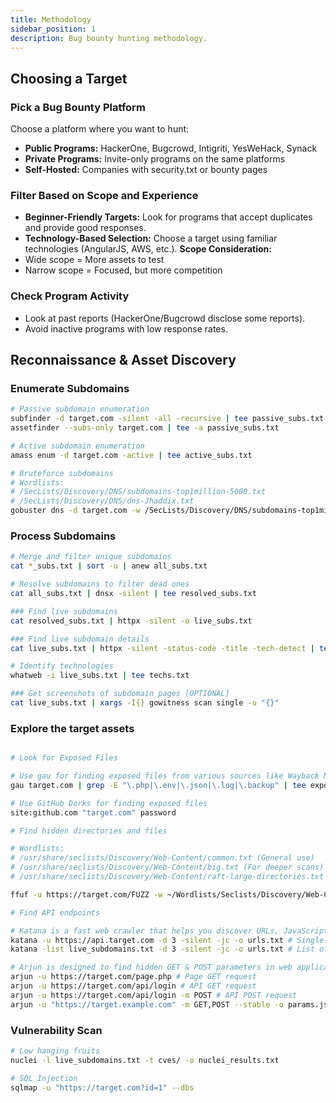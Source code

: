 ```yaml
---
title: Methodology
sidebar_position: 1
description: Bug bounty hunting methodology.
---
```


## Choosing a Target

### Pick a Bug Bounty Platform
Choose a platform where you want to hunt:
- **Public Programs:** HackerOne, Bugcrowd, Intigriti, YesWeHack, Synack
- **Private Programs:** Invite-only programs on the same platforms
- **Self-Hosted:** Companies with security.txt or bounty pages

### Filter Based on Scope and Experience
- **Beginner-Friendly Targets:** Look for programs that accept duplicates and provide good responses.
- **Technology-Based Selection:** Choose a target using familiar technologies (AngularJS, AWS, etc.).
**Scope Consideration:**
- Wide scope = More assets to test
- Narrow scope = Focused, but more competition

### Check Program Activity
- Look at past reports (HackerOne/Bugcrowd disclose some reports).
- Avoid inactive programs with low response rates.

## Reconnaissance & Asset Discovery

### Enumerate Subdomains
```bash
# Passive subdomain enumeration
subfinder -d target.com -silent -all -recursive | tee passive_subs.txt
assetfinder --subs-only target.com | tee -a passive_subs.txt

# Active subdomain enumeration
amass enum -d target.com -active | tee active_subs.txt

# Bruteforce subdomains
# Wordlists:
# /SecLists/Discovery/DNS/subdomains-top1million-5000.txt
# /SecLists/Discovery/DNS/dns-Jhaddix.txt
gobuster dns -d target.com -w /SecLists/Discovery/DNS/subdomains-top1million-5000.txt -t 50 | tee brute_subs.txt
```

### Process Subdomains
```bash
# Merge and filter unique subdomains
cat *_subs.txt | sort -u | anew all_subs.txt

# Resolve subdomains to filter dead ones
cat all_subs.txt | dnsx -silent | tee resolved_subs.txt

### Find live subdomains
cat resolved_subs.txt | httpx -silent -o live_subs.txt

### Find live subdomain details
cat live_subs.txt | httpx -silent -status-code -title -tech-detect | tee live_subs_details.txt

# Identify technologies
whatweb -i live_subs.txt | tee techs.txt

### Get screenshots of subdomain pages [OPTIONAL]
cat live_subs.txt | xargs -I{} gowitness scan single -u "{}"
```

### Explore the target assets

```bash

# Look for Exposed Files

# Use gau for finding exposed files from various sources like Wayback Machine, Common Crawl, AlienVault, etc.
gau target.com | grep -E "\.php|\.env|\.json|\.log|\.backup" | tee exposed_files.txt

# Use GitHub Dorks for finding exposed files
site:github.com "target.com" password

# Find hidden directories and files

# Wordlists: 
# /usr/share/seclists/Discovery/Web-Content/common.txt (General use)
# /usr/share/seclists/Discovery/Web-Content/big.txt (For deeper scans)
# /usr/share/seclists/Discovery/Web-Content/raft-large-directories.txt (For exhaustive scans)

ffuf -u https://target.com/FUZZ -w ~/Wordlists/Seclists/Discovery/Web-Content/common.txt -mc 200

# Find API endpoints

# Katana is a fast web crawler that helps you discover URLs, JavaScript files, parameters, and endpoints from a target website.
katana -u https://api.target.com -d 3 -silent -jc -o urls.txt # Single target
katana -list live_subdomains.txt -d 3 -silent -jc -o urls.txt # List of targets

# Arjun is designed to find hidden GET & POST parameters in web applications, which can help in identifying injection points for vulnerabilities like XSS, SQLi, and SSRF.
arjun -u https://target.com/page.php # Page GET request
arjun -u https://target.com/api/login # API GET request
arjun -u https://target.com/api/login -m POST # API POST request
arjun -u "https://target.example.com" -m GET,POST --stable -o params.json


```

### Vulnerability Scan

```bash
# Low hanging fruits
nuclei -l live_subdomains.txt -t cves/ -o nuclei_results.txt

# SQL Injection
sqlmap -u "https://target.com?id=1" --dbs

```
